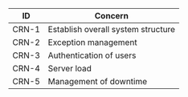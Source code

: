 | ID    | Concern                            |
| ----- | ---------------------------------- |
| CRN-1 | Establish overall system structure |
| CRN-2 | Exception management               |
| CRN-3 | Authentication of users            |
| CRN-4 | Server load                        |
| CRN-5 | Management of downtime             |


